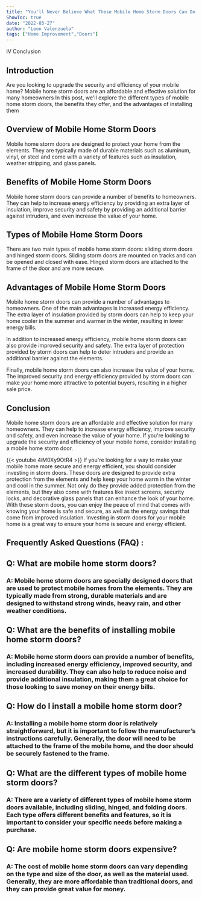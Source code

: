 ```yaml
---
title: "You'll Never Believe What These Mobile Home Storm Doors Can Do For You!"
ShowToc: true 
date: "2022-03-27"
author: "Leon Valenzuela" 
tags: ["Home Improvement","Doors"]
---
```

IV Conclusion

## Introduction

Are you looking to upgrade the security and efficiency of your mobile home? Mobile home storm doors are an affordable and effective solution for many homeowners In this post, we'll explore the different types of mobile home storm doors, the benefits they offer, and the advantages of installing them

## Overview of Mobile Home Storm Doors

Mobile home storm doors are designed to protect your home from the elements. They are typically made of durable materials such as aluminum, vinyl, or steel and come with a variety of features such as insulation, weather stripping, and glass panels.

## Benefits of Mobile Home Storm Doors

Mobile home storm doors can provide a number of benefits to homeowners. They can help to increase energy efficiency by providing an extra layer of insulation, improve security and safety by providing an additional barrier against intruders, and even increase the value of your home.

## Types of Mobile Home Storm Doors

There are two main types of mobile home storm doors: sliding storm doors and hinged storm doors. Sliding storm doors are mounted on tracks and can be opened and closed with ease. Hinged storm doors are attached to the frame of the door and are more secure.

## Advantages of Mobile Home Storm Doors

Mobile home storm doors can provide a number of advantages to homeowners. One of the main advantages is increased energy efficiency. The extra layer of insulation provided by storm doors can help to keep your home cooler in the summer and warmer in the winter, resulting in lower energy bills.

In addition to increased energy efficiency, mobile home storm doors can also provide improved security and safety. The extra layer of protection provided by storm doors can help to deter intruders and provide an additional barrier against the elements.

Finally, mobile home storm doors can also increase the value of your home. The improved security and energy efficiency provided by storm doors can make your home more attractive to potential buyers, resulting in a higher sale price.

## Conclusion

Mobile home storm doors are an affordable and effective solution for many homeowners. They can help to increase energy efficiency, improve security and safety, and even increase the value of your home. If you're looking to upgrade the security and efficiency of your mobile home, consider installing a mobile home storm door.

{{< youtube 4iM0Xy9OtR4 >}} 
If you're looking for a way to make your mobile home more secure and energy efficient, you should consider investing in storm doors. These doors are designed to provide extra protection from the elements and help keep your home warm in the winter and cool in the summer. Not only do they provide added protection from the elements, but they also come with features like insect screens, security locks, and decorative glass panels that can enhance the look of your home. With these storm doors, you can enjoy the peace of mind that comes with knowing your home is safe and secure, as well as the energy savings that come from improved insulation. Investing in storm doors for your mobile home is a great way to ensure your home is secure and energy efficient.

## Frequently Asked Questions (FAQ) :
<h2>Q: What are mobile home storm doors?</h2>

<h3>A: Mobile home storm doors are specially designed doors that are used to protect mobile homes from the elements. They are typically made from strong, durable materials and are designed to withstand strong winds, heavy rain, and other weather conditions. </h3>


<h2>Q: What are the benefits of installing mobile home storm doors?</h2>

<h3>A: Mobile home storm doors can provide a number of benefits, including increased energy efficiency, improved security, and increased durability. They can also help to reduce noise and provide additional insulation, making them a great choice for those looking to save money on their energy bills. </h3>


<h2>Q: How do I install a mobile home storm door?</h2>

<h3>A: Installing a mobile home storm door is relatively straightforward, but it is important to follow the manufacturer’s instructions carefully. Generally, the door will need to be attached to the frame of the mobile home, and the door should be securely fastened to the frame. </h3>


<h2>Q: What are the different types of mobile home storm doors?</h2>

<h3>A: There are a variety of different types of mobile home storm doors available, including sliding, hinged, and folding doors. Each type offers different benefits and features, so it is important to consider your specific needs before making a purchase. </h3>


<h2>Q: Are mobile home storm doors expensive?</h2>

<h3>A: The cost of mobile home storm doors can vary depending on the type and size of the door, as well as the material used. Generally, they are more affordable than traditional doors, and they can provide great value for money. </h3>



